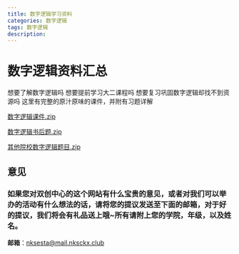 ```yaml
---
title: 数字逻辑学习资料
categories: 数字逻辑
tags: 数字逻辑
description: 
---
```


# 数字逻辑资料汇总

<!--more-->

想要了解数字逻辑吗
想要提前学习大二课程吗
想要复习巩固数字逻辑却找不到资源吗
这里有完整的原汁原味的课件，并附有习题详解

[数字逻辑课件.zip](https://raw.githubusercontent.com/nksckx/shuzuluoji/master/数字逻辑课件.zip)

[数字逻辑书后题.zip](https://raw.githubusercontent.com/nksckx/shuzuluoji/master/数字逻辑书后题.zip)

[其他院校数字逻辑题目.zip](https://raw.githubusercontent.com/nksckx/shuzuluoji/master/其他院校数字逻辑题目.zip)

## 意见

### 如果您对双创中心的这个网站有什么宝贵的意见，或者对我们可以举办的活动有什么想法的话，请将您的提议发送至下面的邮箱，对于好的提议，我们将会有礼品送上哦~所有请附上您的学院，年级，以及姓名。

**邮箱**：nksesta@mail.nksckx.club

